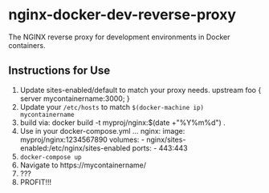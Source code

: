 
# nginx-docker-dev-reverse-proxy

The NGINX reverse proxy for development environments in Docker containers.

## Instructions for Use

1. Update sites-enabled/default to match your proxy needs.
    upstream foo {
      server mycontainername:3000;
    }
2. Update your `/etc/hosts` to match `$(docker-machine ip) mycontainername`
3. build via:
    docker build -t myproj/nginx:$(date +"%Y%m%d") .
4. Use in your docker-compose.yml
    ...
    nginx:
      image: myproj/nginx:1234567890
      volumes:
        - nginx/sites-enabled:/etc/nginx/sites-enabled
      ports:
        - 443:443
5. `docker-compose up`
6. Navigate to https://mycontainername/
7. ???
8. PROFIT!!!

